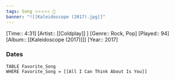 ```yaml
---
tags: Song ⭐⭐⭐⭐⭐ 💛
banner: "![[Kaleidoscope (2017).jpg]]"
---
```

[Time:: 4:31]
[Artist:: [[Coldplay]] ]
[Genre:: Rock, Pop]
[Played:: 94]
[Album:: [[Kaleidoscope (2017)]]]
[Year:: 2017]
### Dates
````dataview
TABLE Favorite_Song
WHERE Favorite_Song = [[All I Can Think About Is You]]
````